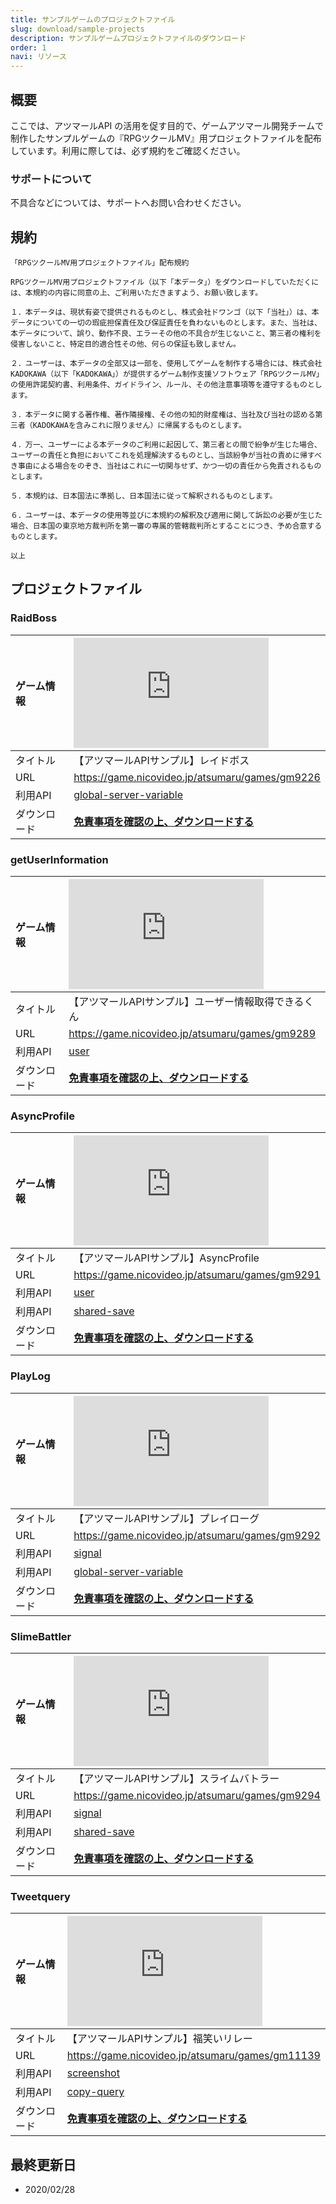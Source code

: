 ```yaml
---
title: サンプルゲームのプロジェクトファイル
slug: download/sample-projects
description: サンプルゲームプロジェクトファイルのダウンロード
order: 1
navi: リソース
---
```

    
## 概要
ここでは、アツマールAPI の活用を促す目的で、ゲームアツマール開発チームで制作したサンプルゲームの『RPGツクールMV』用プロジェクトファイルを配布しています。利用に際しては、必ず規約をご確認ください。
    
### サポートについて
不具合などについては、サポートへお問い合わせください。
    
## 規約
```
「RPGツクールMV用プロジェクトファイル」配布規約

RPGツクールMV用プロジェクトファイル（以下「本データ」）をダウンロードしていただくには、本規約の内容に同意の上、ご利用いただきますよう、お願い致します。

１．本データは、現状有姿で提供されるものとし、株式会社ドワンゴ（以下「当社」）は、本データについての一切の瑕疵担保責任及び保証責任を負わないものとします。また、当社は、本データについて、誤り、動作不良、エラーその他の不具合が生じないこと、第三者の権利を侵害しないこと、特定目的適合性その他、何らの保証も致しません。

２．ユーザーは、本データの全部又は一部を、使用してゲームを制作する場合には、株式会社KADOKAWA（以下「KADOKAWA」）が提供するゲーム制作支援ソフトウェア「RPGツクールMV」の使用許諾契約書、利用条件、ガイドライン、ルール、その他注意事項等を遵守するものとします。

３．本データに関する著作権、著作隣接権、その他の知的財産権は、当社及び当社の認める第三者（KADOKAWAを含みこれに限りません）に帰属するものとします。

４．万一、ユーザーによる本データのご利用に起因して、第三者との間で紛争が生じた場合、ユーザーの責任と負担においてこれを処理解決するものとし、当該紛争が当社の責めに帰すべき事由による場合をのぞき、当社はこれに一切関与せず、かつ一切の責任から免責されるものとします。

５．本規約は、日本国法に準拠し、日本国法に従って解釈されるものとします。

６．ユーザーは、本データの使用等並びに本規約の解釈及び適用に関して訴訟の必要が生じた場合、日本国の東京地方裁判所を第一審の専属的管轄裁判所とすることにつき、予め合意するものとします。

以上
```
    
## プロジェクトファイル
    
### RaidBoss
    
ゲーム情報|<iframe src="https://game.nicovideo.jp/atsumaru/externals/thumb/gm9226" scrolling="no" style="border:0;width:312px;height:176px" frameborder="0"><a target="_blank" rel="noopener" href="https://game.nicovideo.jp/atsumaru/games/gm9226">【アツマールAPIサンプル】レイドボス（グローバルサーバー変数API）</a></iframe>
:---|:---
タイトル|【アツマールAPIサンプル】レイドボス
URL|https://game.nicovideo.jp/atsumaru/games/gm9226
利用API|[global-server-variable](/global-server-variable)
ダウンロード|**[免責事項を確認の上、ダウンロードする](http://dl.cdn.nimg.jp/atsumaru/atsumaru/projects/api-sample-games/2019/04/01/AtsumaruSample_RaidBoss.zip)**
    
### getUserInformation

ゲーム情報|<iframe src="https://game.nicovideo.jp/atsumaru/externals/thumb/gm9289" scrolling="no" style="border:0;width:312px;height:176px" frameborder="0"><a target="_blank" rel="noopener" href="https://game.nicovideo.jp/atsumaru/games/gm9289">【アツマールAPIサンプル】ユーザー情報取得できるくん（ユーザー情報取得API）</a></iframe>
:---|:---
タイトル|【アツマールAPIサンプル】ユーザー情報取得できるくん
URL|https://game.nicovideo.jp/atsumaru/games/gm9289
利用API|[user](/user)
ダウンロード|**[免責事項を確認の上、ダウンロードする](http://dl.cdn.nimg.jp/atsumaru/atsumaru/projects/api-sample-games/2019/04/01/AtsumaruSample_getUserInformation.zip)**
    
### AsyncProfile
    
ゲーム情報|<iframe src="https://game.nicovideo.jp/atsumaru/externals/thumb/gm9291" scrolling="no" style="border:0;width:312px;height:176px" frameborder="0"><a target="_blank" rel="noopener" href="https://game.nicovideo.jp/atsumaru/games/gm9291">【アツマールAPIサンプル】AsyncProfile（ユーザー情報取得API・共有セーブAPI）</a></iframe>
:---|:---
タイトル|【アツマールAPIサンプル】AsyncProfile
URL|https://game.nicovideo.jp/atsumaru/games/gm9291
利用API|[user](/user)
利用API|[shared-save](/shared-save)
ダウンロード|**[免責事項を確認の上、ダウンロードする](http://dl.cdn.nimg.jp/atsumaru/atsumaru/projects/api-sample-games/2019/04/01/AtsumaruSample_AsyncProfile.zip)**
    
### PlayLog
    
ゲーム情報|<iframe src="https://game.nicovideo.jp/atsumaru/externals/thumb/gm9292" scrolling="no" style="border:0;width:312px;height:176px" frameborder="0"><a target="_blank" rel="noopener" href="https://game.nicovideo.jp/atsumaru/games/gm9292">【アツマールAPIサンプル】プレイローグ（グローバルシグナルAPI・グローバルサーバー変数API）</a></iframe>
:---|:---
タイトル|【アツマールAPIサンプル】プレイローグ
URL|https://game.nicovideo.jp/atsumaru/games/gm9292
利用API|[signal](/signal)
利用API|[global-server-variable](/global-server-variable)
ダウンロード|**[免責事項を確認の上、ダウンロードする](http://dl.cdn.nimg.jp/atsumaru/atsumaru/projects/api-sample-games/2019/04/01/AtsumaruSample_PlayLog.zip)**
    
### SlimeBattler
    
ゲーム情報|<iframe src="https://game.nicovideo.jp/atsumaru/externals/thumb/gm9294" scrolling="no" style="border:0;width:312px;height:176px" frameborder="0"><a target="_blank" rel="noopener" href="https://game.nicovideo.jp/atsumaru/games/gm9294">【アツマールAPIサンプル】スライムバトラー（ユーザーシグナルAPI・共有セーブAPI）</a></iframe>
:---|:---
タイトル|【アツマールAPIサンプル】スライムバトラー
URL|https://game.nicovideo.jp/atsumaru/games/gm9294
利用API|[signal](/signal)
利用API|[shared-save](/shared-save)
ダウンロード|**[免責事項を確認の上、ダウンロードする](http://dl.cdn.nimg.jp/atsumaru/atsumaru/projects/api-sample-games/2019/04/01/AtsumaruSample_SlimeBattler.zip)**
    
### Tweetquery
    
ゲーム情報|<iframe src="https://game.nicovideo.jp/atsumaru/externals/thumb/gm11139" scrolling="no" style="border:0;width:312px;height:176px" frameborder="0"><a target="_blank" rel="noopener" href="https://game.nicovideo.jp/atsumaru/games/gm11139">【アツマールAPIサンプル】福笑いリレー</a></iframe>
:---|:---
タイトル|【アツマールAPIサンプル】福笑いリレー
URL|https://game.nicovideo.jp/atsumaru/games/gm11139
利用API|[screenshot](/screenshot)
利用API|[copy-query](/copy-query)
ダウンロード|**[免責事項を確認の上、ダウンロードする](http://dl.cdn.nimg.jp/atsumaru/atsumaru/projects/api-sample-games/2019/06/06/AtsumaruSample_Tweetquery.zip)**
    
## 最終更新日
 - 2020/02/28
